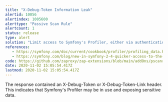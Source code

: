 ```yaml
---
title: "X-Debug-Token Information Leak"
alertid: 10056
alertindex: 1005600
alerttype: "Passive Scan Rule"
alertcount: 1
status: release
type: alert
solution: "Limit access to Symfony's Profiler, either via authentication/authorization or limiting inclusion of the header to specific clients (by IP, etc.)."
references:
   - https://symfony.com/doc/current/cookbook/profiler/profiling_data.html
   - https://symfony.com/blog/new-in-symfony-2-4-quicker-access-to-the-profiler-when-working-on-an-api
code: https://github.com/zaproxy/zap-extensions/blob/main/addOns/pscanrules/src/main/java/org/zaproxy/zap/extension/pscanrules/XDebugTokenScanRule.java
date: 2020-11-02 15:05:54.417Z
lastmod: 2020-11-02 15:05:54.417Z
---
```

The response contained an X-Debug-Token or X-Debug-Token-Link header. This indicates that Symfony's Profiler may be in use and exposing sensitive data.
